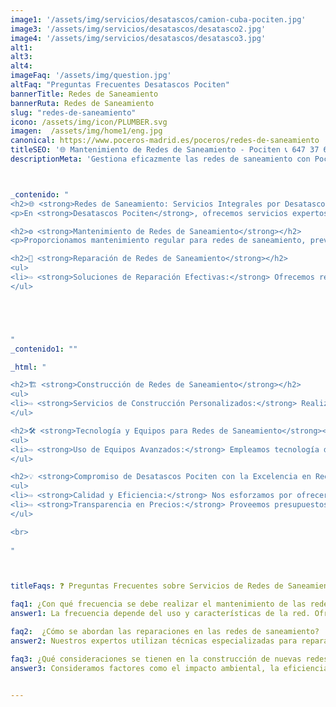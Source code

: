 ```yaml
---
image1: '/assets/img/servicios/desatascos/camion-cuba-pociten.jpg'
image3: '/assets/img/servicios/desatascos/desatasco2.jpg'
image4: '/assets/img/servicios/desatascos/desatasco3.jpg'
alt1: 
alt3:
alt4:
imageFaq: '/assets/img/question.jpg'
altFaq: "Preguntas Frecuentes Desatascos Pociten"
bannerTitle: Redes de Saneamiento
bannerRuta: Redes de Saneamiento
slug: "redes-de-saneamiento"
icono: /assets/img/icon/PLUMBER.svg
imagen:  /assets/img/home1/eng.jpg
canonical: https://www.poceros-madrid.es/poceros/redes-de-saneamiento
titleSEO: '🌐 Mantenimiento de Redes de Saneamiento - Pociten 📞 647 37 67 82'
descriptionMeta: 'Gestiona eficazmente las redes de saneamiento con Pociten 💧. Servicios profesionales de revisión y mantenimiento. Contáctanos al 647 37 67 82 📱.'



_contenido: "
<h2>🌐 <strong>Redes de Saneamiento: Servicios Integrales por Desatascos Pociten</strong></h2>
<p>En <strong>Desatascos Pociten</strong>, ofrecemos servicios expertos para redes de saneamiento, incluyendo mantenimiento, reparación y construcción, garantizando sistemas eficientes y duraderos.</p>

<h2>⚙️ <strong>Mantenimiento de Redes de Saneamiento</strong></h2>
<p>Proporcionamos mantenimiento regular para redes de saneamiento, previniendo atascos y deterioros, y asegurando un funcionamiento óptimo y continuo.</p>

<h2>🔧 <strong>Reparación de Redes de Saneamiento</strong></h2>
<ul>
<li>⇨ <strong>Soluciones de Reparación Efectivas:</strong> Ofrecemos reparaciones rápidas y duraderas para todo tipo de problemas en redes de saneamiento, desde roturas hasta obstrucciones.</li><br>
</ul>





"
_contenido1: ""

_html: "

<h2>🏗️ <strong>Construcción de Redes de Saneamiento</strong></h2>
<ul>
<li>⇨ <strong>Servicios de Construcción Personalizados:</strong> Realizamos proyectos de construcción de redes de saneamiento adaptados a las necesidades específicas de cada cliente y entorno.</li><br>
</ul>

<h2>🛠️ <strong>Tecnología y Equipos para Redes de Saneamiento</strong></h2>
<ul>
<li>⇨ <strong>Uso de Equipos Avanzados:</strong> Empleamos tecnología de punta para la inspección, mantenimiento y reparación de redes de saneamiento.</li><br>
</ul>

<h2>💡 <strong>Compromiso de Desatascos Pociten con la Excelencia en Redes de Saneamiento</strong></h2>
<ul>
<li>⇨ <strong>Calidad y Eficiencia:</strong> Nos esforzamos por ofrecer servicios de la más alta calidad, asegurando sistemas de saneamiento eficientes y sostenibles.</li><br>
<li>⇨ <strong>Transparencia en Precios:</strong> Proveemos presupuestos claros y detallados para todos nuestros servicios, sin sorpresas ni costes ocultos.</li><br>
</ul>

<br>
	    
"



titleFaqs: ❓ Preguntas Frecuentes sobre Servicios de Redes de Saneamiento

faq1: ¿Con qué frecuencia se debe realizar el mantenimiento de las redes de saneamiento? 
answer1: La frecuencia depende del uso y características de la red. Ofrecemos planes de mantenimiento personalizados.

faq2:  ¿Cómo se abordan las reparaciones en las redes de saneamiento? 
answer2: Nuestros expertos utilizan técnicas especializadas para reparar eficazmente cualquier daño, minimizando la interrupción del servicio.

faq3: ¿Qué consideraciones se tienen en la construcción de nuevas redes de saneamiento? 
answer3: Consideramos factores como el impacto ambiental, la eficiencia y la sostenibilidad en todos nuestros proyectos de construcción.


---
```


